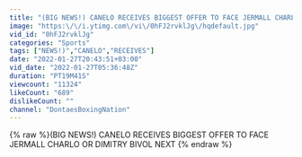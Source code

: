 ```yaml
---
title: "(BIG NEWS!) CANELO RECEIVES BIGGEST OFFER TO FACE JERMALL CHARLO OR DIMITRY BIVOL NEXT"
image: "https:\/\/i.ytimg.com\/vi\/0hFJ2rvklJg\/hqdefault.jpg"
vid_id: "0hFJ2rvklJg"
categories: "Sports"
tags: ["NEWS!)","CANELO","RECEIVES"]
date: "2022-01-27T20:43:51+03:00"
vid_date: "2022-01-27T05:36:48Z"
duration: "PT19M41S"
viewcount: "11324"
likeCount: "689"
dislikeCount: ""
channel: "DontaesBoxingNation"
---
```

{% raw %}(BIG NEWS!) CANELO RECEIVES BIGGEST OFFER TO FACE JERMALL CHARLO OR DIMITRY BIVOL NEXT {% endraw %}
